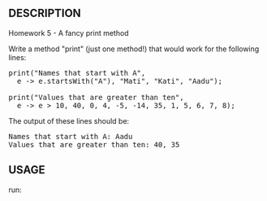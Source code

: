 DESCRIPTION
------------


Homework 5 - A fancy print method

Write a method "print" (just one method!) that would work for the following lines:

<pre>
print("Names that start with A",
  e -> e.startsWith("A"), "Mati", "Kati", "Aadu");

print("Values that are greater than ten",
  e -> e > 10, 40, 0, 4, -5, -14, 35, 1, 5, 6, 7, 8);
</pre>

The output of these lines should be:
<pre>
Names that start with A: Aadu
Values that are greater than ten: 40, 35
</pre>


USAGE
------------

run: <br/>
<!-- - ee.itcollege.maven.HW03_v01.java

my files: <br/>
- output.txt

